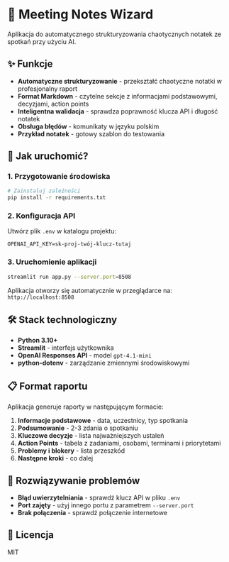 # 📝 Meeting Notes Wizard

Aplikacja do automatycznego strukturyzowania chaotycznych notatek ze spotkań przy użyciu AI.

## ✨ Funkcje

- **Automatyczne strukturyzowanie** - przekształć chaotyczne notatki w profesjonalny raport
- **Format Markdown** - czytelne sekcje z informacjami podstawowymi, decyzjami, action points
- **Inteligentna walidacja** - sprawdza poprawność klucza API i długość notatek
- **Obsługa błędów** - komunikaty w języku polskim
- **Przykład notatek** - gotowy szablon do testowania

## 🚀 Jak uruchomić?

### 1. Przygotowanie środowiska

```bash
# Zainstaluj zależności
pip install -r requirements.txt
```

### 2. Konfiguracja API

Utwórz plik `.env` w katalogu projektu:
```
OPENAI_API_KEY=sk-proj-twój-klucz-tutaj
```

### 3. Uruchomienie aplikacji

```bash
streamlit run app.py --server.port=8508
```

Aplikacja otworzy się automatycznie w przeglądarce na: `http://localhost:8508`

## 🛠️ Stack technologiczny

- **Python 3.10+**
- **Streamlit** - interfejs użytkownika
- **OpenAI Responses API** - model `gpt-4.1-mini`
- **python-dotenv** - zarządzanie zmiennymi środowiskowymi


## 📋 Format raportu

Aplikacja generuje raporty w następującym formacie:

1. **Informacje podstawowe** - data, uczestnicy, typ spotkania
2. **Podsumowanie** - 2-3 zdania o spotkaniu
3. **Kluczowe decyzje** - lista najważniejszych ustaleń
4. **Action Points** - tabela z zadaniami, osobami, terminami i priorytetami
5. **Problemy i blokery** - lista przeszkód
6. **Następne kroki** - co dalej

## 🔧 Rozwiązywanie problemów

- **Błąd uwierzytelniania** - sprawdź klucz API w pliku `.env`
- **Port zajęty** - użyj innego portu z parametrem `--server.port`
- **Brak połączenia** - sprawdź połączenie internetowe

## 📄 Licencja

MIT